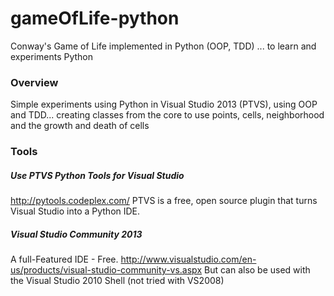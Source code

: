 # gameOfLife-python
Conway's Game of Life implemented in Python (OOP, TDD) ... to learn and experiments Python


### Overview ###
Simple experiments using Python in Visual Studio 2013 (PTVS), using OOP and TDD... creating classes from the core to use points, cells, neighborhood and the growth and death of cells


### Tools ###
##### Use PTVS Python Tools for Visual Studio #####
http://pytools.codeplex.com/
PTVS is a free, open source plugin that turns Visual Studio into a Python IDE. 

##### Visual Studio Community 2013 #####
A full-Featured IDE - Free.
http://www.visualstudio.com/en-us/products/visual-studio-community-vs.aspx
But can also be used with the Visual Studio 2010 Shell (not tried with VS2008)


